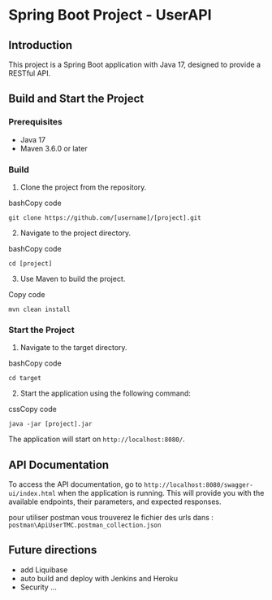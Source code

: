 
# Spring Boot Project - UserAPI

## Introduction

This project is a Spring Boot application with Java 17, designed to provide a RESTful API.

## Build and Start the Project

### Prerequisites

-   Java 17
-   Maven 3.6.0 or later

### Build

1.  Clone the project from the repository.

bashCopy code

`git clone https://github.com/[username]/[project].git`

2.  Navigate to the project directory.

bashCopy code

`cd [project]`

3.  Use Maven to build the project.

Copy code

`mvn clean install`

### Start the Project

1.  Navigate to the target directory.

bashCopy code

`cd target`

2.  Start the application using the following command:

cssCopy code

`java -jar [project].jar`

The application will start on `http://localhost:8080/`.

## API Documentation

To access the API documentation, go to `http://localhost:8080/swagger-ui/index.html` when the application is running. This will provide you with the available endpoints, their parameters, and expected responses.

pour utiliser postman
vous trouverez le fichier des urls dans : `postman\ApiUserTMC.postman_collection.json`

## Future directions
- add Liquibase
- auto build and deploy with Jenkins and Heroku
- Security ...
